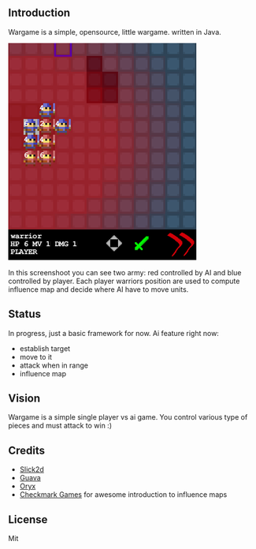 ## Introduction

Wargame is a simple, opensource, little wargame. written in Java. 

![Wargame influence map](img/influence-01.png)

In this screenshoot you can see two army: red controlled by AI and blue controlled by player.
Each player warriors position are used to compute influence map and decide where AI have to move units.

## Status

In progress, just a basic framework for now.
Ai feature right now:
* establish target
* move to it
* attack when in range
* influence map

## Vision

Wargame is a simple single player vs ai game. 
You control various type of pieces and must attack to win :)


## Credits
* [Slick2d](http://slick.cokeandcode.com/)
* [Guava](http://code.google.com/p/guava-libraries/)
* [Oryx](http://forums.tigsource.com/index.php?topic=8970.0)
* [Checkmark Games](http://www.checkmarkgames.com/2012/04/turn-based-strategy-game-ai-part-3.html) for awesome introduction to influence maps

## License

Mit
